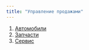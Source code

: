 ```yaml
---
title: "Управление продажами"
---
```


1. [Автомобили](Автомобили/_Автомобили%20Содержание.md)
2. [Запчасти](Запчасти/_Содержание%20Запчасти.md)
3. [Сервис](Сервис/_Сервис%20Содержание.md)
 


